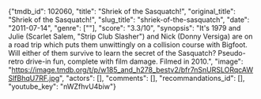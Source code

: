 {"tmdb_id": 102060, "title": "Shriek of the Sasquatch!", "original_title": "Shriek of the Sasquatch!", "slug_title": "shriek-of-the-sasquatch", "date": "2011-07-14", "genre": [""], "score": "3.3/10", "synopsis": "It's 1979 and Julie (Scarlet Salem, \"Strip Club Slasher\") and Nick (Donny Versiga) are on a road trip which puts them unwittingly on a collision course with Bigfoot. Will either of them survive to learn the secret of the Sasquatch? Pseudo-retro drive-in fun, complete with film damage. Filmed in 2010.", "image": "https://image.tmdb.org/t/p/w185_and_h278_bestv2/bfr7nSnURSLORqcAWSlfBhqU7RF.jpg", "actors": [], "comments": [], "recommandations_id": [], "youtube_key": "nWZfhvU4biw"}